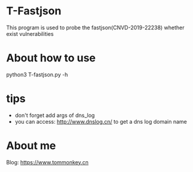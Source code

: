 # T-Fastjson
This program is used to probe the fastjson(CNVD-2019-22238) whether exist vulnerabilities

# About how to use
python3 T-fastjson.py -h

# tips
+ don't forget add args of dns_log
+ you can access: http://www.dnslog.cn/ to get a dns log domain name

# About me
Blog: https://www.tommonkey.cn
